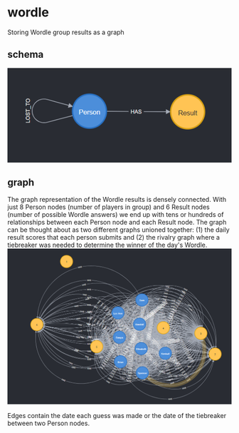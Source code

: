 # wordle
Storing Wordle group results as a graph

## schema
![image](schema.png)

## graph
The graph representation of the Wordle results is densely connected. With just 8 Person nodes (number of players in group) and 6 Result nodes (number of possible Wordle answers) we end up with tens or hundreds of relationships between each Person node and each Result node. The graph can be thought about as two different graphs unioned together: (1) the daily result scores that each person submits and (2) the rivalry graph where a tiebreaker was needed to determine the winner of the day's Wordle.
![image](graph.png)

Edges contain the date each guess was made or the date of the tiebreaker between two Person nodes.